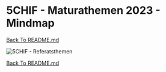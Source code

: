 # 5CHIF - Maturathemen 2023 - Mindmap

[Back To README.md][back]

![5CHIF - Referatsthemen](http://plantuml.unterrainer.info/plantuml/proxy?cache=no&src=https://raw.githubusercontent.com/UnterrainerInformatik/htl/master/iuml/5BHIF-Maturathemen2023.iuml?)

[Back To README.md][back]

[back]: https://github.com/UnterrainerInformatik/htl